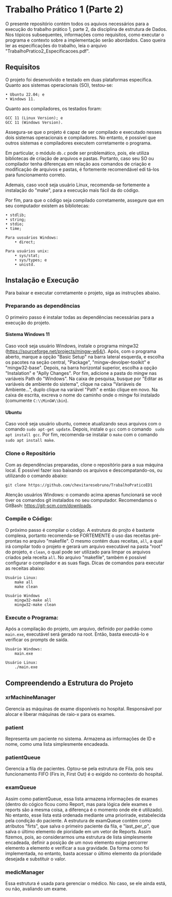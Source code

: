 # Trabalho Prático 1 (Parte 2)
O presente repositório contém todos os aquivos necessários para a execução do trabalho prático 1, parte 2, da disciplina de estrutura de Dados. Nos tópicos subsequentes, informações como requisitos, como executar o programa e contexto sobre a implementação serão abordados. Caso queira ler as especificações do trabalho, leia o arquivo "TrabalhoPratico2_Especificacoes.pdf".

## Requisitos
O projeto foi desenvolvido e testado em duas plataformas específica. Quanto aos sistemas operacionais (SO), testou-se:
    
    • Ubuntu 22.04; e
    • Windows 11.

Quanto aos compiladores, os testados foram:

    GCC 11 (Linux Version); e
    GCC 11 (Windows Version).

Assegura-se que o projeto é capaz de ser compilado e executado nesses dois sistemas operacionais e compiladores. No entanto, é possível que outros sistemas e compiladores executem corretamente o programa.

Em particular, o módulo `db.c` pode ser problemático, pois, ele utiliza bibliotecas de criação de arquivos e pastas. Portanto, caso seu SO ou compilador tenha diferenças em relação aos comandos de criação e modificação de arquivos e pastas, é fortemente recomendável edi
tá-los para funcionamento correto.

Ademais, caso você seja usuário Linux, recomenda-se fortemente a instalação do "make", para a execução mais fácil da do código.

Por fim, para que o código seja compilado corretamente, assegure que em seu computador existem as bibliotecas:

    • stdlib;
    • string;
    • stdio;
    • time;

    Para uusuários Windows:
        • direct;

    Para usuários unix:
        • sys/stat;
        • sys/types; e
        • unistd.


## Instalação e Execução
Para baixar e executar corretamente o projeto, siga as instruções abaixo.

### Preparando as dependências
O primeiro passo é instalar todas as dependências necessárias para a execução do projeto.

#### Sistema Windows 11
Caso você seja usuário Windows, instale o programa mingw32 (https://sourceforge.net/projects/mingw-w64/). Após, com o programa aberto, marque a opção "Basic Setup" na barra lateral esquerda, e escolha os pacotes na seção central, "Package", "mingw-devolper-toolkit" e "mingw32-base". Depois, na barra horizontal superior, escolha a opção "Instalation" e "Aplly Changes". Por fim, adicione a pasta do mingw nas variáveis Path do "Windows". Na caixa de pesquisa, busque por "Editar as variáveis de ambiente do sistema", clique na caixa "Variáveis de Ambiente...", duplo clique na variável "Path" e então clique em novo. Na caixa de escrita, excreva o nome do caminho onde o mingw foi instalado (comumente ` C:\\MinGW\\bin `).
    

#### Ubuntu
Caso você seja usuário ubuntu, comece atualizando seus arquivos com o comando ` sudo apt-get update `. Depois, instale o ` gcc ` com o comando ` sudo apt install gcc`. Por fim, recomenda-se instalar o `make` com o comando ` sudo apt install make `.

### Clone o Repositório
Com as dependências preparadas, clone o repositório para a sua máquina local. É possível fazer isso baixando os arquivos e descompatando-os, ou utilizando o comando abaixo:

    git clone https://github.com/chevitaresebruno/TrabalhoPraticoED1

Atenção usuários Windows: o comando acima apenas funcionará se você tiver os comandos git instalados no seu computador. Recomendamos o GitBash: https://git-scm.com/downloads.

### Compile o Código:
O próximo passo é compilar o código. A estrutura do projto é bastante complexa, portanto recomenda-se FORTEMENTE o uso das receitas pré-prontas no arquivo "makefile". O mesmo contém duas receitas, `all`, a qual irá compilar todo o projeto e gerará um arquivo executável na pasta "root" do projeto, e `clean`, o qual pode ser utilizado para limpar os arquivos criados pela receita `all`. No arquivo "makefile", também é possível configurar o compilador e as suas flags. Dicas de comandos para executar as receitas abaixo:

    Usuário Linux:
        make all
        make clean
    
    Usuário Windows
        mingw32-make all
        mingw32-make clean

### Execute o Programa:
Após a compilação do projeto, um arquivo, definido por padrão como `main.exe`, executável será gerado na root. Então, basta executá-lo e verificar os prompts de saída.

    Usuário Windows:
        main.exe
    
    Usuário Linux:
        ./main.exe


## Compreendendo a Estrutura do Projeto
### xrMachineManager

Gerencia as máquinas de exame disponíveis no hospital. Responsável por alocar e liberar máquinas de raio-x para os exames.

### patient
Representa um paciente no sistema. Armazena as informações de ID e nome, como uma lista simplesmente encadeada.

### patientQueue
Gerencia a fila de pacientes. Optou-se pela estrutura de Fila, pois seu funcionamento FIFO (Firs in, First Out) é o exigido no contexto do hospital.

### examQueue
Assim como patientQueue, essa lista armazena informações de exames (dentro do cógico ficou como Report, mas para lógica dele exames e reports são a mesma coisa, a diferença é o momento onde ele é utilizado). No entanto, esse lista está ordenada mediante uma priorirade, estabelecida pela condição do paciente. A estrutura de examQueue contém como atributos "firts", que salva o primeiro paciente da fila, e "last_per_p", que salva o último elemento de pioridade em um vetor de Reports. Assim fizemos, pois, ao considerarmos uma estrutura de lista simplesmente encadeada, definir a posição de um novo elemento exige percorrer elemento a elemento e verificar a sua gravidade. Da forma como foi implementada, no entanto, basta acessar o último elemento da prioridade desejada e substituir o valor.

### medicManager

Essa estrutura é usada para gerenciar o médico. No caso, se ele ainda está, ou não, avaliando um exame.

